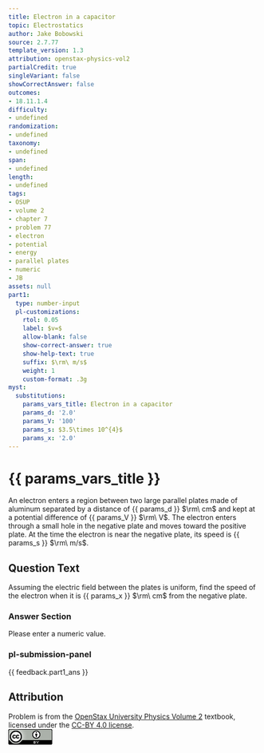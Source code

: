 ```yaml
---
title: Electron in a capacitor
topic: Electrostatics
author: Jake Bobowski
source: 2.7.77
template_version: 1.3
attribution: openstax-physics-vol2
partialCredit: true
singleVariant: false
showCorrectAnswer: false
outcomes:
- 18.11.1.4
difficulty:
- undefined
randomization:
- undefined
taxonomy:
- undefined
span:
- undefined
length:
- undefined
tags:
- OSUP
- volume 2
- chapter 7
- problem 77
- electron
- potential
- energy
- parallel plates
- numeric
- JB
assets: null
part1:
  type: number-input
  pl-customizations:
    rtol: 0.05
    label: $v=$
    allow-blank: false
    show-correct-answer: true
    show-help-text: true
    suffix: $\rm\ m/s$
    weight: 1
    custom-format: .3g
myst:
  substitutions:
    params_vars_title: Electron in a capacitor
    params_d: '2.0'
    params_V: '100'
    params_s: $3.5\times 10^{4}$
    params_x: '2.0'
---
```

# {{ params_vars_title }}
An electron enters a region between two large parallel plates made of aluminum separated by a distance of {{ params_d }} $\rm\ cm$ and kept at a potential difference of {{ params_V }} $\rm\ V$.
The electron enters through a small hole in the negative plate and moves toward the positive plate.
At the time the electron is near the negative plate, its speed is {{ params_s }} $\rm\ m/s$.

## Question Text

Assuming the electric field between the plates is uniform, find the speed of the electron when it is {{ params_x }} $\rm\ cm$ from the negative plate.

### Answer Section

Please enter a numeric value.

### pl-submission-panel

{{ feedback.part1_ans }}

## Attribution

Problem is from the [OpenStax University Physics Volume 2](https://openstax.org/details/books/university-physics-volume-2) textbook, licensed under the [CC-BY 4.0 license](https://creativecommons.org/licenses/by/4.0/).<br>![Image representing the Creative Commons 4.0 BY license.](https://raw.githubusercontent.com/firasm/bits/master/by.png)
